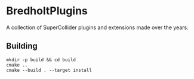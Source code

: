 # BredholtPlugins
A collection of SuperCollider plugins and extensions made over the years.

## Building
```
mkdir -p build && cd build
cmake ..
cmake --build . --target install
```

